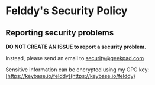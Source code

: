 # Felddy's Security Policy #

## Reporting security problems ##

**DO NOT CREATE AN ISSUE to report a security problem.**

Instead, please send an email to [security@geekpad.com](mailto:security@geekpad.com)

Sensitive information can be encrypted using my GPG key: [https://keybase.io/felddy](https://keybase.io/felddy)
